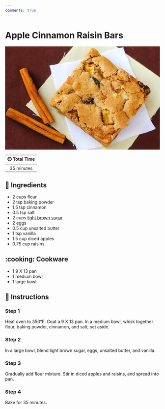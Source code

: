 ```yaml
---
comments: true
---
```

# Apple Cinnamon Raisin Bars

![Apple Cinnamon Raisin Bars](../assets/images/apple-cinnamon-raisin-bars.jpg)

| :timer_clock: Total Time |
|:-----------------------: |
| 35 minutes |

## :salt: Ingredients

- 2 cups flour
- 2 tsp baking powder
- 1.5 tsp cinnamon
- 0.5 tsp salt
- 2 cups [light brown sugar][1]
- 2 eggs
- 0.5 cup unsalted butter
- 1 tsp vanilla
- 1.5 cup diced apples
- 0.75 cup raisins

## :cooking: Cookware

- 1 9 X 13 pan
- 1 medium bowl
- 1 large bowl

## :pencil: Instructions

### Step 1

Heat oven to 350°F. Coat a 9 X 13 pan. In a medium bowl, whisk together flour, baking powder, cinnamon, and salt; set
aside.

### Step 2

In a large bowl, blend light brown sugar, eggs, unsalted butter, and vanilla.

### Step 3

Gradually add flour mixture. Stir in diced apples and raisins, and spread into pan.

### Step 4

Bake for 35 minutes.

[1]: <../ingredients/brown-sugar.md>
